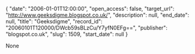 {
  "date": "2006-01-01T12:00:00", 
  "open_access": false, 
  "target_url": "http://www.geeksdigme.blogspot.co.uk/", 
  "description": null, 
  "end_date": null, 
  "title": "Geeksdigme", 
  "record_id": "20060101T120000/DWcb59sBLzCu/Y7yfN0EFg==", 
  "publisher": "blogspot.co.uk", 
  "slug": 1509, 
  "start_date": null
}

None